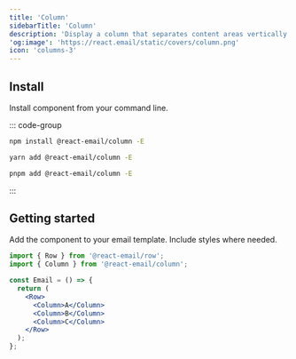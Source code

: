 ```yaml
---
title: 'Column'
sidebarTitle: 'Column'
description: 'Display a column that separates content areas vertically in your email. A column needs to be used in combination with a Row component.'
'og:image': 'https://react.email/static/covers/column.png'
icon: 'columns-3'
---
```


## Install

Install component from your command line.

::: code-group

```sh npm
npm install @react-email/column -E
```

```sh yarn
yarn add @react-email/column -E
```

```sh pnpm
pnpm add @react-email/column -E
```

:::

## Getting started

Add the component to your email template. Include styles where needed.

```jsx
import { Row } from '@react-email/row';
import { Column } from '@react-email/column';

const Email = () => {
  return (
    <Row>
      <Column>A</Column>
      <Column>B</Column>
      <Column>C</Column>
    </Row>
  );
};
```

